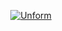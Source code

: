 <p align="center">
  <a href="https://unform.dev">
    <img src="https://storage.googleapis.com/golden-wind/unform/unform.svg"  alt="Unform" />
  </a>
</p>



